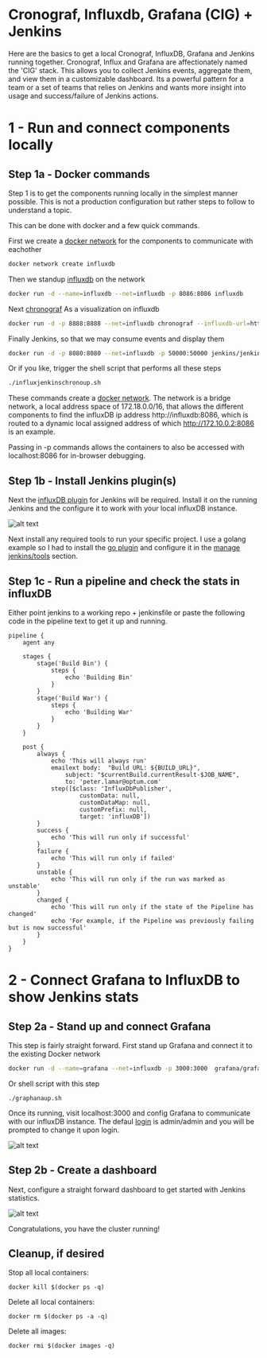 # Cronograf, Influxdb, Grafana (CIG) + Jenkins

Here are the basics to get a local Cronograf, InfluxDB, Grafana and Jenkins running together. Cronograf, Influx and Grafana are affectionately named the 'CIG' stack. This allows you to collect Jenkins events, aggregate them, and view them in a customizable dashboard. Its a powerful pattern for a team or a set of teams that relies on Jenkins and wants more insight into usage and success/failure of Jenkins actions.

# 1 - Run and connect components locally

## Step 1a - Docker commands

Step 1 is to get the components running locally in the simplest manner possible.
This is not a production configuration but rather steps to follow to understand a topic.

This can be done with docker and a few quick commands.

First we create a [docker network](https://docs.docker.com/network/) for the components to communicate with eachother

```bash
docker network create influxdb
```

Then we standup [influxdb](https://github.com/influxdata/influxdb) on the network

```bash
docker run -d --name=influxdb --net=influxdb -p 8086:8086 influxdb
```

Next [chronograf](https://github.com/influxdata/chronograf) As a visualization on influxdb

```bash
docker run -d -p 8888:8888 --net=influxdb chronograf --influxdb-url=http://influxdb:8086
```

Finally Jenkins, so that we may consume events and display them

```bash
docker run -d -p 8080:8080 --net=influxdb -p 50000:50000 jenkins/jenkins:latest
```

Or if you like, trigger the shell script that performs all these steps

```bash
./influxjenkinschronoup.sh
```

These commands create a [docker network](https://docs.docker.com/network/). The network is a bridge network, a local address space of 172.18.0.0/16, that allows the different components to find
the influxDB ip address http://influxdb:8086, which is routed to a dynamic local assigned address of which http://172.10.0.2:8086 is an example.

Passing in -p commands allows the containers to also be accessed with localhost:8086 for in-browser debugging.

## Step 1b - Install Jenkins plugin(s)

Next the [influxDB plugin](https://wiki.jenkins.io/display/JENKINS/InfluxDB+Plugin) for Jenkins will be required. Install it on the running Jenkins and the configure it to work with your local influxDB instance.

![alt text](https://github.com/peterlamar/influxops/blob/master/img/influxconfig.png "Jenkins influxDB config")


Next install any required tools to run your specific project. I use a golang example so I had to install the [go plugin](https://wiki.jenkins.io/display/JENKINS/Go+Plugin) and configure it in the [manage jenkins/tools](https://www.safaribooksonline.com/library/view/devops-bootcamp/9781787285965/b02a0f03-339c-4243-ac0c-1d9d2ab6af4a.xhtml) section.

## Step 1c - Run a pipeline and check the stats in influxDB

Either point jenkins to a working repo + jenkinsfile or paste the following code in the pipeline text to get it up and running.

```
pipeline {
    agent any

    stages {
        stage('Build Bin') {
            steps {
                echo 'Building Bin'
            }
        }
        stage('Build War') {
            steps {
                echo 'Building War'
            }
        }
    }

    post {
        always {
            echo 'This will always run'
            emailext body:  "Build URL: ${BUILD_URL}",
                subject: "$currentBuild.currentResult-$JOB_NAME",
                to: 'peter.lamar@optum.com'
            step([$class: 'InfluxDbPublisher',
                    customData: null,
                    customDataMap: null,
                    customPrefix: null,
                    target: 'influxDB'])
        }
        success {
            echo 'This will run only if successful'
        }
        failure {
            echo 'This will run only if failed'
        }
        unstable {
            echo 'This will run only if the run was marked as unstable'
        }
        changed {
            echo 'This will run only if the state of the Pipeline has changed'
            echo 'For example, if the Pipeline was previously failing but is now successful'
        }
    }
}
```


# 2 - Connect Grafana to InfluxDB to show Jenkins stats

## Step 2a - Stand up and connect Grafana

This step is fairly straight forward. First stand up Grafana and connect it to the existing Docker network

```bash
docker run -d --name=grafana --net=influxdb -p 3000:3000  grafana/grafana
```

Or shell script with this step

```
./graphanaup.sh
```

Once its running, visit localhost:3000 and config Grafana to communicate with our influxDB instance. The defaul
[login](https://hub.docker.com/r/grafana/grafana/) is admin/admin and you will be prompted to change it upon login. 

![alt text](https://github.com/peterlamar/influxops/blob/master/img/grafanaconfig.png "Grafana influxdb config")

## Step 2b - Create a dashboard

Next, configure a straight forward dashboard to get started with Jenkins statistics. 

![alt text](https://github.com/peterlamar/influxops/blob/master/img/grafanajenkinsdash.png "Grafana jenkins config")

Congratulations, you have the cluster running!

## Cleanup, if desired

Stop all local containers: 

```
docker kill $(docker ps -q)
```

Delete all local containers: 

```
docker rm $(docker ps -a -q)
```

Delete all images: 
```
docker rmi $(docker images -q)
```
